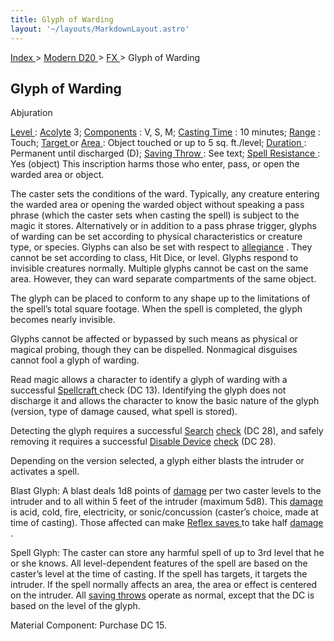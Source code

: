 ```yaml
---
title: Glyph of Warding
layout: '~/layouts/MarkdownLayout.astro'
---
```


[ Index ](/) > [ Modern D20 ](/modern.d20.srd) > [ FX ](/modern.d20.srd/fx) > Glyph of Warding

##  Glyph of Warding

Abjuration

[ Level ](/modern.d20.srd/fx/level) : [ Acolyte](/modern.d20.srd/classes/advanced/acolyte) 3; [ Components](/modern.d20.srd/fx/components) : V, S, M; [ Casting Time](/modern.d20.srd/fx/casting.time) : 10 minutes; [ Range](/modern.d20.srd/fx/range) : Touch; [ Target ](/modern.d20.srd/fx/target) or
[ Area ](/modern.d20.srd/fx/area) : Object touched or up to 5 sq. ft./level; [Duration ](/modern.d20.srd/fx/duration) : Permanent until discharged (D); [Saving Throw ](/modern.d20.srd/basics/saving.throws) : See text; [ Spell Resistance ](/modern.d20.srd/special.abilities/spell.resistance) : Yes
(object) This inscription harms those who enter, pass, or open the warded area
or object.

The caster sets the conditions of the ward. Typically, any creature entering
the warded area or opening the warded object without speaking a pass phrase
(which the caster sets when casting the spell) is subject to the magic it
stores. Alternatively or in addition to a pass phrase trigger, glyphs of
warding can be set according to physical characteristics or creature type, or
species. Glyphs can also be set with respect to [ allegiance](/modern.d20.srd/basics/allegiances) . They cannot be set according to class,
Hit Dice, or level. Glyphs respond to invisible creatures normally. Multiple
glyphs cannot be cast on the same area. However, they can ward separate
compartments of the same object.

The glyph can be placed to conform to any shape up to the limitations of the
spell’s total square footage. When the spell is completed, the glyph becomes
nearly invisible.

Glyphs cannot be affected or bypassed by such means as physical or magical
probing, though they can be dispelled. Nonmagical disguises cannot fool a
glyph of warding.

Read magic allows a character to identify a glyph of warding with a successful
[ Spellcraft ](/modern.d20.srd/classes/advanced/mage) check (DC 13).
Identifying the glyph does not discharge it and allows the character to know
the basic nature of the glyph (version, type of damage caused, what spell is
stored).

Detecting the glyph requires a successful [ Search](/modern.d20.srd/skills/search) [ check](/modern.d20.srd/skills/skill.basics) (DC 28), and safely removing
it requires a successful [ Disable Device](/modern.d20.srd/skills/disable.device) [ check](/modern.d20.srd/skills/skill.basics) (DC 28).

Depending on the version selected, a glyph either blasts the intruder or
activates a spell.

Blast Glyph: A blast deals 1d8 points of [ damage](/modern.d20.srd/combat/damage) per two caster levels to the intruder and to
all within 5 feet of the intruder (maximum 5d8). This [ damage](/modern.d20.srd/combat/damage) is acid, cold, fire, electricity, or
sonic/concussion (caster’s choice, made at time of casting). Those affected
can make [ Reflex saves ](/modern.d20.srd/basics/saving.throws) to take half [damage ](/modern.d20.srd/combat/damage) .

Spell Glyph: The caster can store any harmful spell of up to 3rd level that he
or she knows. All level-dependent features of the spell are based on the
caster’s level at the time of casting. If the spell has targets, it targets
the intruder. If the spell normally affects an area, the area or effect is
centered on the intruder. All [ saving throws](/modern.d20.srd/basics/saving.throws) operate as normal, except that the DC
is based on the level of the glyph.

Material Component: Purchase DC 15.


